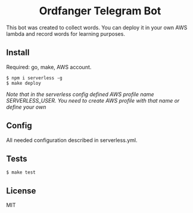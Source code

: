 <h1 align="center">
Ordfanger Telegram Bot
</h1>

This bot was created to collect words. You can deploy it in your own AWS lambda and record words for learning purposes. 

## Install

Required: go, make, AWS account.

```
$ npm i serverless -g
$ make deploy
```

*Note that in the serverless config defined AWS profile name SERVERLESS_USER. You need to create AWS profile with that name or define your own*


## Config
All needed configuration described in serverless.yml.


## Tests
```
$ make test
```

## License

MIT
